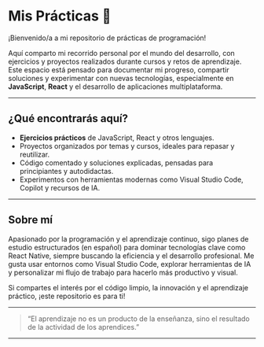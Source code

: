 # Mis Prácticas 🚀

¡Bienvenido/a a mi repositorio de prácticas de programación!

Aquí comparto mi recorrido personal por el mundo del desarrollo, con ejercicios y proyectos realizados durante cursos y retos de aprendizaje. Este espacio está pensado para documentar mi progreso, compartir soluciones y experimentar con nuevas tecnologías, especialmente en **JavaScript**, **React** y el desarrollo de aplicaciones multiplataforma.

---

## ¿Qué encontrarás aquí?

- **Ejercicios prácticos** de JavaScript, React y otros lenguajes.
- Proyectos organizados por temas y cursos, ideales para repasar y reutilizar.
- Código comentado y soluciones explicadas, pensadas para principiantes y autodidactas.
- Experimentos con herramientas modernas como Visual Studio Code, Copilot y recursos de IA.

---

## Sobre mí

Apasionado por la programación y el aprendizaje continuo, sigo planes de estudio estructurados (en español) para dominar tecnologías clave como React Native, siempre buscando la eficiencia y el desarrollo profesional. Me gusta usar entornos como Visual Studio Code, explorar herramientas de IA y personalizar mi flujo de trabajo para hacerlo más productivo y visual.

Si compartes el interés por el código limpio, la innovación y el aprendizaje práctico, ¡este repositorio es para ti!

---

> “El aprendizaje no es un producto de la enseñanza, sino el resultado de la actividad de los aprendices.”

---
